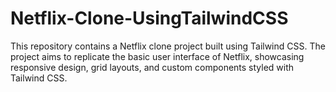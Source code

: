 # Netflix-Clone-UsingTailwindCSS
 This repository contains a Netflix clone project built using Tailwind CSS. The project aims to replicate the basic user interface of Netflix, showcasing responsive design, grid layouts, and custom components styled with Tailwind CSS.
